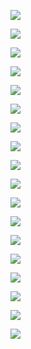 ![](Mockups/0-0-0%20Splash%20screen.jpg)

![](Mockups/0-0-1%20Login%20screen.jpg)

![](Mockups/0-0-2%20Screen%20after%20app%20open.jpg)

![](Mockups/1-0-0%20Scanning%20QR%20Code.jpg)

![](Mockups/1-1-0%20Scan%20result.jpg)

![](Mockups/1-1-1%20Scan%20result%20-%20map.jpg)

![](Mockups/2-0-0%20List%20of%20goals.jpg)

![](Mockups/2-0-1%20List%20of%20goals%20-%20no%20points.jpg)

![](Mockups/2-1-0%20List%20of%20goals%20-%20add%20points%20to%20goal.jpg)

![](Mockups/2-2-0%20Charity%20goal%20achieved%20pop-up.jpg)

![](Mockups/2-2-0%20Provat%20goal%20achieved%20pop-up.jpg)

![](Mockups/3-0-0%20Goal%20details%20-%20personal.jpg)

![](Mockups/3-0-1%20Goal%20details%20-%20personal%20-%20achieved.jpg)

![](Mockups/3-1-0%20Goal%20details%20-%20charity.jpg)

![](Mockups/3-1-1%20Goal%20details%20-%20charity%20-%20achieved.jpg)

![](Mockups/4-0-0%20Purchase%20History.jpg)

![](Mockups/4-1-0%20Purchase%20History%20-%20Scan%20details.jpg)

![](Mockups/4-2-0%20Purchase%20History%20-%20Scan%20details-product%20info.jpg)

